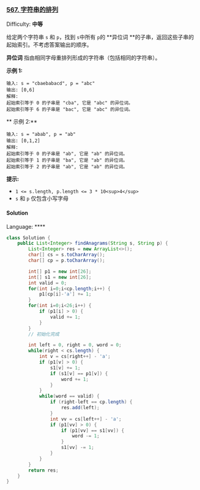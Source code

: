 ### [567\. 字符串的排列](https://leetcode-cn.com/problems/find-all-anagrams-in-a-string/)

Difficulty: **中等**


给定两个字符串 `s` 和 `p`，找到 `s`中所有 `p`的 **异位词 **的子串，返回这些子串的起始索引。不考虑答案输出的顺序。

**异位词** 指由相同字母重排列形成的字符串（包括相同的字符串）。

**示例 1:**

```
输入: s = "cbaebabacd", p = "abc"
输出: [0,6]
解释:
起始索引等于 0 的子串是 "cba", 它是 "abc" 的异位词。
起始索引等于 6 的子串是 "bac", 它是 "abc" 的异位词。
```

** 示例 2:**

```
输入: s = "abab", p = "ab"
输出: [0,1,2]
解释:
起始索引等于 0 的子串是 "ab", 它是 "ab" 的异位词。
起始索引等于 1 的子串是 "ba", 它是 "ab" 的异位词。
起始索引等于 2 的子串是 "ab", 它是 "ab" 的异位词。
```

**提示:**

*   `1 <= s.length, p.length <= 3 * 10<sup>4</sup>`
*   `s` 和 `p` 仅包含小写字母


#### Solution

Language: ****

```java
class Solution {
    public List<Integer> findAnagrams(String s, String p) {
        List<Integer> res = new ArrayList<>();
        char[] cs = s.toCharArray();
        char[] cp = p.toCharArray();

        int[] p1 = new int[26];
        int[] s1 = new int[26];
        int valid = 0;
        for(int i=0;i<cp.length;i++) {
            p1[cp[i]-'a'] += 1;
        }
        for(int i=0;i<26;i++) {
            if (p1[i] > 0) {
                valid += 1;
            }
        }
        // 初始化完成

        int left = 0, right = 0, word = 0;
        while(right < cs.length) {
            int v = cs[right++] - 'a';
            if (p1[v] > 0) {
                s1[v] += 1;
                if (s1[v] == p1[v]) {
                    word += 1;
                }
            }
            while(word == valid) {
                if (right-left == cp.length) {
                    res.add(left);
                }
                int vv = cs[left++] - 'a';
                if (p1[vv] > 0) {
                    if (p1[vv] == s1[vv]) {
                        word -= 1;
                    }
                    s1[vv] -= 1;
                }
            }
        }
        return res;
    }
}
```